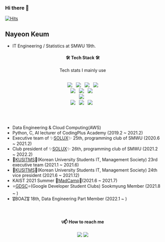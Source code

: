 ### Hi there 👋

[![Hits](https://hits.seeyoufarm.com/api/count/incr/badge.svg?url=https%3A%2F%2Fgithub.com%2FNayeonKeum&count_bg=%2379C83D&title_bg=%23555555&icon=&icon_color=%23E7E7E7&title=hits&edge_flat=false)](https://hits.seeyoufarm.com)


## Nayeon Keum
- IT Engineering / Statistics at SMWU 19th.


<h4 align="center"><b>🛠 Tech Stack 🛠</b></h3>
<p align="center"> Tech stats I mainly use
</br></br>

<p align="center">
 <img src="https://img.shields.io/badge/Python-3776AB?style=flat-square&logo=Python&logoColor=white"/></a> &nbsp 
<img src="https://img.shields.io/badge/c++-00599C?style=flat-square&logo=c%2B%2B&logoColor=white"/></a> &nbsp 
<img src="https://img.shields.io/badge/Java-007396?style=flat-square&logo=Java&logoColor=white"/></a> &nbsp 
<img src="https://img.shields.io/badge/Kotlin-7F52FF?style=flat-square&logo=Kotlin&logoColor=white"/>

</br>
<img src="https://img.shields.io/badge/MySQL-4479A1?style=flat-square&logo=MySQL&logoColor=white"/></a> &nbsp 
<img src="https://img.shields.io/badge/MongoDB-47A248?style=flat-square&logo=MongoDB&logoColor=white"/></a> &nbsp
<img src="https://img.shields.io/badge/Node.js-339933?style=flat-square&logo=Node.js&logoColor=white"/></a> &nbsp

</br>
<img src="https://img.shields.io/badge/Amazon AWS-232F3E?style=flat-square&logo=Amazon%20AWS&logoColor=white"/></a> &nbsp

</br>
<img src="https://img.shields.io/badge/Notion-000000?style=flat-square&logo=Notion&logoColor=white"/></a> &nbsp 
<img src="https://img.shields.io/badge/Slack-4A154B?style=flat-square&logo=Slack&logoColor=white"/></a> &nbsp 
<img src="https://img.shields.io/badge/Trello-0052CC?style=flat-square&logo=Trello&logoColor=white"/></a> &nbsp 
</p>

</br></br>

- Data Engineering & Cloud Computing(AWS)
- Python, C, AI lecturer of CodingPlus Academy (2019.2 ~ 2021.2)
- Executive team of ✨[SOLUX](https://solux.tistory.com/)✨ 25th, programming club of SMWU (2020.6 ~ 2021.2)
- Club president of ✨[SOLUX](https://solux.tistory.com/)✨ 26th, programming club of SMWU (2021.2 ~ 2022.2)
- 💚[KUSITMS](https://cafe.naver.com/kusitms)💙(Korean University Students IT, Management Society) 23rd executive team (2021.1 ~ 2021.6)
- 💚[KUSITMS](https://cafe.naver.com/kusitms)💙(Korean University Students IT, Management Society) 24th vice president (2021.6 ~ 2021.12)
- KAIST 2021 Summer 🏅[MadCamp](https://madcamp.io/)🏅(2021.6 ~ 2021.7)
- ⭐[GDSC](https://gdsc.community.dev/sookmyung-womens-university/)⭐(Google Developer Student Clubs) Sookmyung Member (2021.8 ~ )
- 🎖BOAZ🎖 18th, Data Engineering Part Member (2022.1 ~ )

<!-- 
![Anurag's GitHub stats](https://github-readme-stats.vercel.app/api?username=NayeonKeum&show_icons=true&theme=tokyonight)
 -->



</br>




<h4 align="center"><b>📞📫 How to reach me</b></h3>

<p align="center">
<a href="mailto:rmaskdus0208@gmail.com"> <img src="https://img.shields.io/badge/Gmail-d14836?style=flat-square&logo=Gmail&logoColor=white&link=mailto:rmaskdus0208@gmail.com"/></a>
<a href="https://instagram.com/nayeongold"><img src="https://img.shields.io/badge/Instagram-E4405F?style=flat-square&logo=Instagram&logoColor=white"/></a>
</p>
</br>




